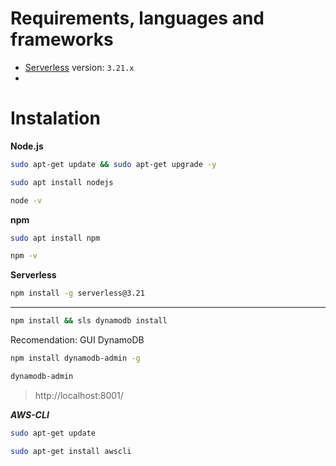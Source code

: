# Requirements, languages and frameworks

- [Serverless](https://www.serverless.com/framework/docs/getting-started) version: `3.21.x`
- 

<!-- - [Heroku CLI v7.x](https://devcenter.heroku.com/articles/heroku-cli#download-and-install)
  > heroku
- [Nodejs v16.5.0](https://nodejs.org/en/)
  > node --version
- [Express v4.x](https://expressjs.com/)
  > npm install express --save
- [Reactjs v17.0.2](https://reactjs.org/)
- Testing:
  - [React Resting Library](https://github.com/testing-library/react-testing-library)
  - [Testing recipes](https://reactjs.org/docs/testing-recipes.html)
  - [Testing environments](https://reactjs.org/docs/testing-environments.html) -->
  <!--- (https://testing-library.com/react) --->
  <!-- - [jsdom](https://github.com/jsdom/jsdom)
  - [global-jsdom](https://github.com/modosc/global-jsdom)
  - [jest](https://jestjs.io/)
  - [jest-enviroment-jsdom](https://www.npmjs.com/package/jest-environment-jsdom)
  - [Enzyme](https://enzymejs.github.io/enzyme/)
  - [ava](https://github.com/avajs/ava)
  - [mocha](https://mochajs.org/)
  - [supertest](https://github.com/visionmedia/supertest)
- [npx](https://medium.com/@maybekatz/introducing-npx-an-npm-package-runner-55f7d4bd282b) -->

# Instalation

**Node.js**

```bash
sudo apt-get update && sudo apt-get upgrade -y
```

```bash
sudo apt install nodejs
```

```bash
node -v
```

**npm**
```bash
sudo apt install npm
```

```bash
npm -v
```

**Serverless**

```bash
npm install -g serverless@3.21
```

****

```bash
npm install && sls dynamodb install
```

Recomendation: GUI DynamoDB

```bash
npm install dynamodb-admin -g
```

```bash
dynamodb-admin
```

> http://localhost:8001/

***AWS-CLI***

```bash
sudo apt-get update
```

```bash
sudo apt-get install awscli
```
